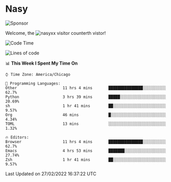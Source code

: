 # Nasy

<!--
<p align="center">
<img height="200" src="https://github-readme-stats.vercel.app/api?username=nasyxx&count_private=true&show_icons=true&theme=dracula&include_all_commits=true"/>
<img height="200" src="https://github-readme-stats.vercel.app/api/top-langs/?username=nasyxx&theme=dracula&hide=html,jupyter+notebook&count_private=true&show_icons=true"/>
</p>

  
----------------
-->

![Sponsor](https://img.shields.io/static/v1.svg?label=Sponsor&message=%E2%9D%A4&logo=GitHub&style=flat&color=pink)
 
Welcome, the ![nasyxx visitor counter](https://count.getloli.com/get/@nasyxx?theme=rule34)th vistor!
 
<!--START_SECTION:waka-->
![Code Time](http://img.shields.io/badge/Code%20Time-1%2C940%20hrs%2014%20mins-blue)

![Lines of code](https://img.shields.io/badge/From%20Hello%20World%20I%27ve%20Written-5%20Million%20lines%20of%20code-blue)

📊 **This Week I Spent My Time On** 

```text
⌚︎ Time Zone: America/Chicago

💬 Programming Languages: 
Other                    11 hrs 4 mins       ███████████████░░░░░░░░░░   62.7% 
Python                   3 hrs 39 mins       █████░░░░░░░░░░░░░░░░░░░░   20.69% 
sh                       1 hr 41 mins        ██░░░░░░░░░░░░░░░░░░░░░░░   9.57% 
Org                      46 mins             █░░░░░░░░░░░░░░░░░░░░░░░░   4.34% 
TOML                     13 mins             ░░░░░░░░░░░░░░░░░░░░░░░░░   1.32%

🔥 Editors: 
Browser                  11 hrs 4 mins       ███████████████░░░░░░░░░░   62.7% 
Emacs                    4 hrs 53 mins       ███████░░░░░░░░░░░░░░░░░░   27.74% 
Zsh                      1 hr 41 mins        ██░░░░░░░░░░░░░░░░░░░░░░░   9.57%

```


 Last Updated on 27/02/2022 16:37:22 UTC
<!--END_SECTION:waka-->

<!-- ![visitors](https://visitor-badge.laobi.icu/badge?page_id=nasyxx.nasyxx) -->
